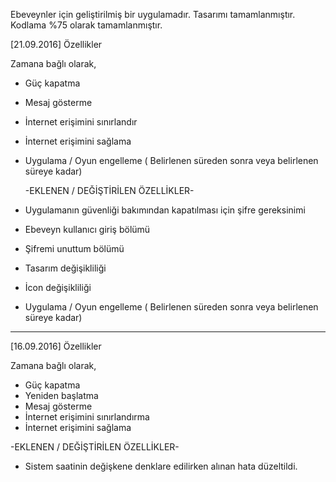 Ebeveynler için geliştirilmiş bir uygulamadır.
Tasarımı tamamlanmıştır.
Kodlama %75 olarak tamamlanmıştır.

[21.09.2016] Özellikler

Zamana bağlı olarak,

* Güç kapatma
* Mesaj gösterme
* İnternet erişimini sınırlandır
* İnternet erişimini sağlama
* Uygulama / Oyun engelleme ( Belirlenen süreden sonra veya belirlenen süreye kadar)

  -EKLENEN / DEĞİŞTİRİLEN ÖZELLİKLER-

* Uygulamanın güvenliği bakımından kapatılması için şifre gereksinimi
* Ebeveyn kullanıcı giriş bölümü
* Şifremi unuttum bölümü
* Tasarım değişikliliği
* İcon değişikliliği
* Uygulama / Oyun engelleme ( Belirlenen süreden sonra veya belirlenen süreye kadar)

-----------------------------------------------------------------------------
[16.09.2016] Özellikler

Zamana bağlı olarak,

* Güç kapatma
* Yeniden başlatma
* Mesaj gösterme
* İnternet erişimini sınırlandırma
* İnternet erişimini sağlama

 -EKLENEN / DEĞİŞTİRİLEN ÖZELLİKLER-
 
* Sistem saatinin değişkene denklare edilirken alınan hata düzeltildi.

 
